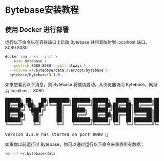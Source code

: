 # Bytebase安装教程

## 使用 Docker 进行部署

运行以下命令以在容器端口上启动 Bytebase 并将其映射到 localhost 端口。8080 8080
```bash
docker run --rm --init \
  --name bytebase \
  --publish 8080:8080 --pull always \
  --volume ~/.bytebase/data:/var/opt/bytebase \
  bytebase/bytebase:3.1.0
```
如果您看到以下消息，则 Bytebase 将成功启动。从浏览器访问 Bytebase，网址为 localhost：8080
<pre>
██████╗ ██╗   ██╗████████╗███████╗██████╗  █████╗ ███████╗███████╗
██╔══██╗╚██╗ ██╔╝╚══██╔══╝██╔════╝██╔══██╗██╔══██╗██╔════╝██╔════╝
██████╔╝ ╚████╔╝    ██║   █████╗  ██████╔╝███████║███████╗█████╗
██╔══██╗  ╚██╔╝     ██║   ██╔══╝  ██╔══██╗██╔══██║╚════██║██╔══╝
██████╔╝   ██║      ██║   ███████╗██████╔╝██║  ██║███████║███████╗
╚═════╝    ╚═╝      ╚═╝   ╚══════╝╚═════╝ ╚═╝  ╚═╝╚══════╝╚══════╝

Version 3.1.0 has started on port 8080 🚀
</pre>

如果你以前运行过 Bytebase，你可以通过运行以下命令来重置所有数据：
```bash
rm -rf ~/.bytebase/data
```